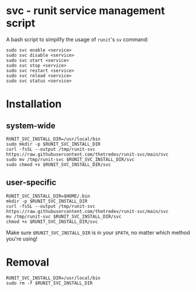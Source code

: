 # svc - runit service management script

A bash script to simplify the usage of `runit`'s `sv` command:
```shell
sudo svc enable <service>
sudo svc disable <service>
sudo svc start <service>
sudo svc stop <service>
sudo svc restart <service>
sudo svc reload <service>
sudo svc status <service>
```

# Installation

## system-wide
```shell
RUNIT_SVC_INSTALL_DIR=/usr/local/bin
sudo mkdir -p $RUNIT_SVC_INSTALL_DIR
curl -fsSL --output /tmp/runit-svc https://raw.githubusercontent.com/thetredev/runit-svc/main/svc
sudo mv /tmp/runit-svc $RUNIT_SVC_INSTALL_DIR/svc
sudo chmod +x $RUNIT_SVC_INSTALL_DIR/svc
```

## user-specific
```shell
RUNIT_SVC_INSTALL_DIR=$HOME/.bin
mkdir -p $RUNIT_SVC_INSTALL_DIR
curl -fsSL --output /tmp/runit-svc https://raw.githubusercontent.com/thetredev/runit-svc/main/svc
mv /tmp/runit-svc $RUNIT_SVC_INSTALL_DIR/svc
chmod +x $RUNIT_SVC_INSTALL_DIR/svc
```

Make sure `$RUNIT_SVC_INSTALL_DIR` is in your `$PATH`, no matter which method you're using!

# Removal
```shell
RUNIT_SVC_INSTALL_DIR=/usr/local/bin
sudo rm -f $RUNIT_SVC_INSTALL_DIR
```
